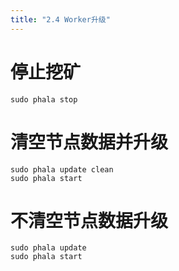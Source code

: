 ```yaml
---
title: "2.4 Worker升级"
---
```


# 停止挖矿
```shell
sudo phala stop
```
# 清空节点数据并升级


```shell
sudo phala update clean
sudo phala start
```
# 不清空节点数据升级
```shell
sudo phala update
sudo phala start
```

